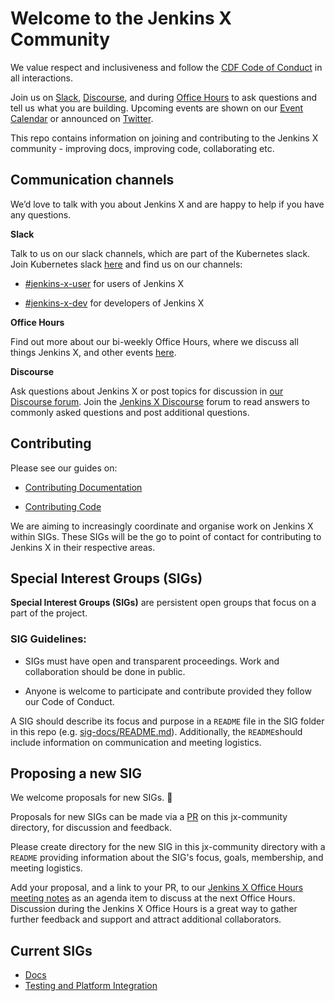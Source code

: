 # Welcome to the Jenkins X Community

We value respect and inclusiveness and follow the [CDF Code of Conduct](https://jenkins-x.io/community/code_of_conduct/) in all interactions.

Join us on [Slack](https://jenkins-x.io/community/#slack), [Discourse](https://jenkinsx.discourse.group/), and during [Office Hours](https://jenkins-x.io/community/#office-hours) to ask questions and tell us what you are building.
Upcoming events are shown on our [Event Calendar](https://jenkins-x.io/community/calendar/) or announced on [Twitter](https://twitter.com/jenkinsxio).

This repo contains information on joining and contributing to the Jenkins X community - improving docs, improving code, collaborating etc.

## Communication channels

We’d love to talk with you about Jenkins X and are happy to help if you have any questions.

**Slack**

Talk to us on our slack channels, which are part of the Kubernetes slack. Join Kubernetes slack [here](https://slack.k8s.io/) and find us on our channels:

* [#jenkins-x-user](https://app.slack.com/client/T09NY5SBT/C9MBGQJRH) for users of Jenkins X

* [#jenkins-x-dev](https://app.slack.com/client/T09NY5SBT/C9LTHT2BB) for developers of Jenkins X

**Office Hours**

Find out more about our bi-weekly Office Hours, where we discuss all things Jenkins X, and other events [here](https://jenkins-x.io/community/).

**Discourse**

Ask questions about Jenkins X or post topics for discussion in [our Discourse forum](https://jenkinsx.discourse.group/). Join the [Jenkins X Discourse](https://jenkinsx.discourse.group/) forum to read answers to commonly asked questions and post additional questions.

## Contributing

Please see our guides on:

* [Contributing Documentation](https://jenkins-x.io/community/documentation/)

* [Contributing Code](https://jenkins-x.io/community/code/)


We are aiming to increasingly coordinate and organise work on Jenkins X within SIGs. 
These SIGs will be the go to point of contact for contributing to Jenkins X in their respective areas.


## Special Interest Groups (SIGs)

**Special Interest Groups (SIGs)** are persistent open groups that focus on a part of the project.

### SIG Guidelines:

* SIGs must have open and transparent proceedings. Work and collaboration should be done in public. 

* Anyone is welcome to participate and contribute provided they follow our Code of Conduct.

A SIG should describe its focus and purpose in a `README` file in the SIG folder in this repo (e.g. [sig-docs/README.md](sig-docs/README.md)). 
Additionally, the `README`should include information on communication and meeting logistics.

## Proposing a new SIG

We welcome proposals for new SIGs. 🎉

Proposals for new SIGs can be made via a [PR](https://github.com/jenkins-x/jx-community/pulls) on this jx-community directory, for discussion and feedback. 

Please create directory for the new SIG in this jx-community directory with a `README` providing information about the SIG's focus, goals, membership, and meeting logistics. 

Add your proposal, and a link to your PR, to our [Jenkins X Office Hours meeting notes](https://docs.google.com/document/d/1wHdBlZAN-ndPELuBoM5HBnYiQLvcz92-euXne2mKOEI/edit#)
as an agenda item to discuss at the next Office Hours. 
Discussion during the Jenkins X Office Hours is a great way to gather further feedback and support and attract additional collaborators.


## Current SIGs

* [Docs](sig-docs/)
* [Testing and Platform Integration](sig-testing-and-platform-integration)
